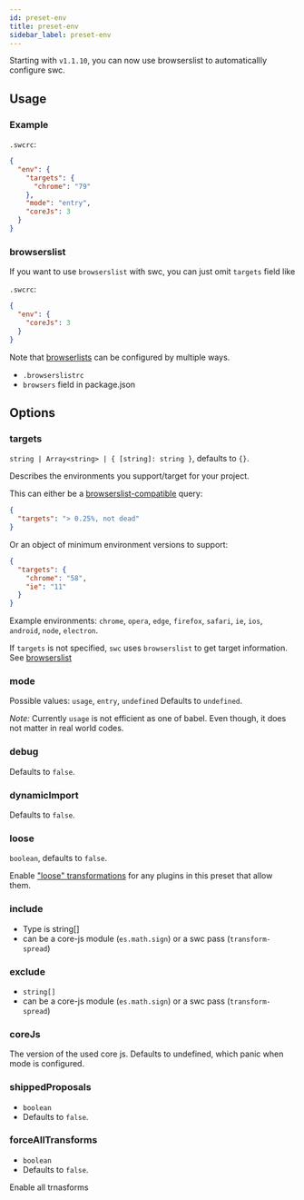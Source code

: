 ```yaml
---
id: preset-env
title: preset-env
sidebar_label: preset-env
---
```


Starting with `v1.1.10`, you can now use browserslist to automaticallly configure swc.

## Usage

### Example

`.swcrc`:

```json
{
  "env": {
    "targets": {
      "chrome": "79"
    },
    "mode": "entry",
    "coreJs": 3
  }
}
```

### browserslist

If you want to use `browserslist` with swc, you can just omit `targets` field like

`.swcrc`:

```json
{
  "env": {
    "coreJs": 3
  }
}
```

Note that [browserlists](https://github.com/browserslist/browserslist) can be configured by multiple ways.

- `.browserslistrc`
- `browsers` field in package.json

## Options

### targets

`string | Array<string> | { [string]: string }`, defaults to `{}`.

Describes the environments you support/target for your project.

This can either be a [browserslist-compatible](https://github.com/ai/browserslist) query:

```json
{
  "targets": "> 0.25%, not dead"
}
```

Or an object of minimum environment versions to support:

```json
{
  "targets": {
    "chrome": "58",
    "ie": "11"
  }
}
```

Example environments: `chrome`, `opera`, `edge`, `firefox`, `safari`, `ie`, `ios`, `android`, `node`, `electron`.

If `targets` is not specified, `swc` uses `browserslist` to get target information. See [browserslist](#browserslist)

### mode

Possible values: `usage`, `entry`, `undefined`
Defaults to `undefined`.

_Note:_ Currently `usage` is not efficient as one of babel. Even though, it does not matter in real world codes.

### debug

Defaults to `false`.

### dynamicImport

Defaults to `false`.

### loose

`boolean`, defaults to `false`.

Enable ["loose" transformations](http://2ality.com/2015/12/babel6-loose-mode.html) for any plugins in this preset that allow them.

### include

- Type is string[]
- can be a core-js module (`es.math.sign`) or a swc pass (`transform-spread`)

### exclude

- `string[]`
- can be a core-js module (`es.math.sign`) or a swc pass (`transform-spread`)

### coreJs

The version of the used core js. Defaults to undefined, which panic when mode is configured.

### shippedProposals

- `boolean`
- Defaults to `false`.

### forceAllTransforms

- `boolean`
- Defaults to `false`.

Enable all trnasforms
